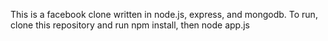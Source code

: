 This is a facebook clone written in node.js, express, and mongodb.
To run, clone this repository and run npm install, then node app.js